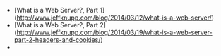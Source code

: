+ [What is a Web Server?, Part 1] (http://www.jeffknupp.com/blog/2014/03/12/what-is-a-web-server/)
+ [What is a Web Server?, Part 2] (http://www.jeffknupp.com/blog/2014/03/19/what-is-a-web-server-part-2-headers-and-cookies/)
+
